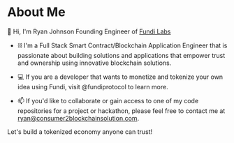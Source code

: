 # About Me

👋 Hi, I'm Ryan Johnson
Founding Engineer of [Fundi Labs](https://fundilabs.io)

- ⛓️ I'm a Full Stack Smart Contract/Blockchain Application Engineer that is passionate about building solutions and applications that empower trust and ownership using innovative blockchain solutions.

- 💻  If you are a developer that wants to monetize and tokenize your own idea using Fundi, visit @fundiprotocol to learn more.

- 📫 If you'd like to collaborate or gain access to one of my code repositories for a project or hackathon, please feel free to contact me at [ryan@consumer2blockchainsolution.com](mailto:ryan@consumer2blockchainsolution.com).

Let's build a tokenized economy anyone can trust!

